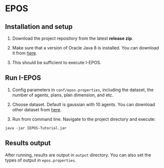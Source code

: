 # EPOS

## Installation and setup

1. Download the project repository from the latest **release zip**.

2. Make sure that a version of Oracle Java 8 is installed. You can download it from [here](http://www.oracle.com/technetwork/java/javase/downloads/index.html).

3. This should be sufficient to execute I-EPOS.

## Run I-EPOS

1. Config parameters in `conf/epos.properties`, including the dataset, the number of agents, plans, plan dimension, and etc.

2. Choose dataset. Default is gaussian with 10 agents. You can download other dataset from [here](https://figshare.com/articles/dataset/Agent-based_Planning_Portfolio/7806548).

3. Run from command line. Navigate to the project directory and execute:

```
java -jar IEPOS-Tutorial.jar
```

## Results output

After running, results are output in `output` directory. You can also set the types of output in `epos.properties`.

